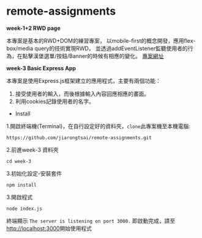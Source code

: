 # remote-assignments

**week-1+2 RWD page**

本專案是基本的RWD+DOM的練習專案，
以mobile-first的概念開發，應用flex-box/media query的技術實現RWD，
並透過addEventListener監聽使用者的行為，在點擊漢堡選單/按鈕/Banner的時候有相應的變化。
[專案網址](https://jiarongtsai.github.io/remote-assignments/)


**week-3 Basic Express App**

本專案是使用Express.js框架建立的應用程式，主要有兩個功能：
1. 接受使用者的輸入，而後根據輸入內容回應相應的畫面。
2. 利用cookies記錄使用者的名字。

- Install

1.開啟終端機(Terminal)，在自行設定好的資料夾，`clone`此專案機至本機電腦:
```
https://github.com/jiarongtsai/remote-assignments.git
```

2.前進week-3 資料夾
```
cd week-3
```

3.初始化設定-安裝套件
```
npm install  
```

3.開啟程式
```
node index.js 
```

終端顯示 `The server is listening on port 3000.` 即啟動完成，請至[http://localhost:3000](http://localhost:3000)開始使用程式


